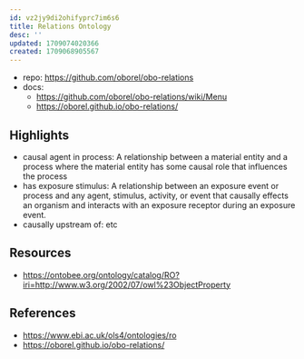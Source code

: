 ```yaml
---
id: vz2jy9di2ohifyprc7im6s6
title: Relations Ontology
desc: ''
updated: 1709074020366
created: 1709068905567
---
```


- repo: https://github.com/oborel/obo-relations
- docs: 
  - https://github.com/oborel/obo-relations/wiki/Menu
  - https://oborel.github.io/obo-relations/

## Highlights

- causal agent in process: A relationship between a material entity and a process where the material entity has some causal role that influences the process
- has exposure stimulus:  A relationship between an exposure event or process and any agent, stimulus, activity, or event that causally effects an organism and interacts with an exposure receptor during an exposure event. 
- causally upstream of: etc


## Resources

- https://ontobee.org/ontology/catalog/RO?iri=http://www.w3.org/2002/07/owl%23ObjectProperty

## References

- https://www.ebi.ac.uk/ols4/ontologies/ro
- https://oborel.github.io/obo-relations/